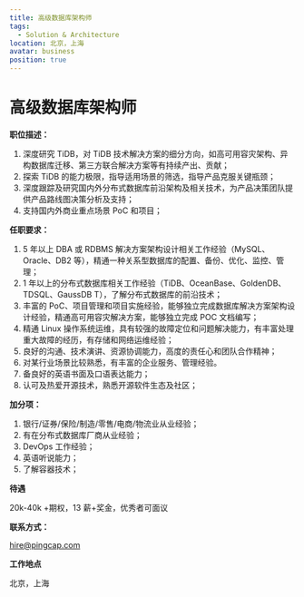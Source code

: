 ```yaml
---
title: 高级数据库架构师
tags:
  - Solution & Architecture
location: 北京，上海
avatar: business
position: true
---
```


# 高级数据库架构师

**职位描述：**

1. 深度研究 TiDB，对 TiDB 技术解决方案的细分方向，如高可用容灾架构、异构数据库迁移、第三方联合解决方案等有持续产出、贡献；
2. 探索 TiDB 的能力极限，指导适用场景的筛选，指导产品克服关键瓶颈；
3. 深度跟踪及研究国内外分布式数据库前沿架构及相关技术，为产品决策团队提供产品路线图决策分析及支持；
4. 支持国内外商业重点场景 PoC 和项目；

**任职要求：**

1. 5 年以上 DBA 或 RDBMS 解决方案架构设计相关工作经验（MySQL、Oracle、DB2 等），精通一种关系型数据库的配置、备份、优化、监控、管理；
2. 1 年以上的分布式数据库相关工作经验（TiDB、OceanBase、GoldenDB、TDSQL、GaussDB T），了解分布式数据库的前沿技术；
3. 丰富的 PoC、项目管理和项目实施经验，能够独立完成数据库解决方案架构设计经验，精通高可用容灾解决方案，能够独立完成 POC 文档编写；
4. 精通 Linux 操作系统运维，具有较强的故障定位和问题解决能力，有丰富处理重大故障的经历，有存储和网络运维经验；
5. 良好的沟通、技术演讲、资源协调能力，高度的责任心和团队合作精神；
6. 对某行业场景比较熟悉，有丰富的企业服务、管理经验。
7. 备良好的英语书面及口语表达能力；
8. 认可及热爱开源技术，熟悉开源软件生态及社区；

**加分项：**

1. 银行/证券/保险/制造/零售/电商/物流业从业经验；
2. 有在分布式数据库厂商从业经验；
3. DevOps 工作经验；
4. 英语听说能力；
5. 了解容器技术；

**待遇**

20k-40k +期权，13 薪+奖金，优秀者可面议

**联系方式：**

hire@pingcap.com

**工作地点**

北京，上海
